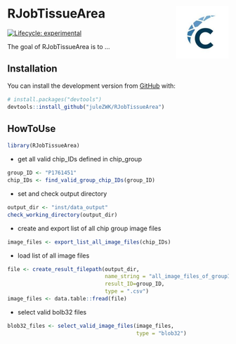 
<!-- README.md is generated from README.Rmd. Please edit that file -->

# RJobTissueArea <img src='man/figures/logo.png' align="right" height="120" />

<!-- badges: start -->

[![Lifecycle:
experimental](https://img.shields.io/badge/lifecycle-experimental-orange.svg)](https://lifecycle.r-lib.org/articles/stages.html#experimental)
<!-- badges: end -->

The goal of RJobTissueArea is to …

## Installation

You can install the development version from
[GitHub](https://github.com/) with:

``` r
# install.packages("devtools")
devtools::install_github("juleZWK/RJobTissueArea")
```

## HowToUse

``` r
library(RJobTissueArea)
```

-   get all valid chip_IDs defined in chip_group

``` r
group_ID <- "P1761451"
chip_IDs <- find_valid_group_chip_IDs(group_ID)
```

-   set and check output directory

``` r
output_dir <- "inst/data_output"
check_working_directory(output_dir)
```

-   create and export list of all chip group image files

``` r
image_files <- export_list_all_image_files(chip_IDs)
```

-   load list of all image files

``` r
file <- create_result_filepath(output_dir,
                               name_string = "all_image_files_of_groupID",
                               result_ID=group_ID,
                               type = ".csv")
image_files <- data.table::fread(file)
```

-   select valid bolb32 files

``` r
blob32_files <- select_valid_image_files(image_files,
                                         type = "blob32")
```
